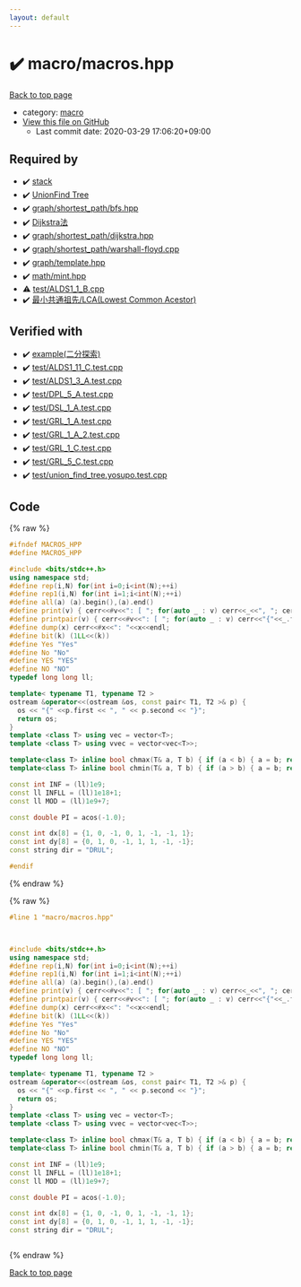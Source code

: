 ```yaml
---
layout: default
---
```


<!-- mathjax config similar to math.stackexchange -->
<script type="text/javascript" async
  src="https://cdnjs.cloudflare.com/ajax/libs/mathjax/2.7.5/MathJax.js?config=TeX-MML-AM_CHTML">
</script>
<script type="text/x-mathjax-config">
  MathJax.Hub.Config({
    TeX: { equationNumbers: { autoNumber: "AMS" }},
    tex2jax: {
      inlineMath: [ ['$','$'] ],
      processEscapes: true
    },
    "HTML-CSS": { matchFontHeight: false },
    displayAlign: "left",
    displayIndent: "2em"
  });
</script>

<script type="text/javascript" src="https://cdnjs.cloudflare.com/ajax/libs/jquery/3.4.1/jquery.min.js"></script>
<script src="https://cdn.jsdelivr.net/npm/jquery-balloon-js@1.1.2/jquery.balloon.min.js" integrity="sha256-ZEYs9VrgAeNuPvs15E39OsyOJaIkXEEt10fzxJ20+2I=" crossorigin="anonymous"></script>
<script type="text/javascript" src="../../assets/js/copy-button.js"></script>
<link rel="stylesheet" href="../../assets/css/copy-button.css" />


# :heavy_check_mark: macro/macros.hpp

<a href="../../index.html">Back to top page</a>

* category: <a href="../../index.html#eb320f0c2b6a25b48ca861a120eea902">macro</a>
* <a href="{{ site.github.repository_url }}/blob/master/macro/macros.hpp">View this file on GitHub</a>
    - Last commit date: 2020-03-29 17:06:20+09:00




## Required by

* :heavy_check_mark: <a href="../data_structure/stack.hpp.html">stack</a>
* :heavy_check_mark: <a href="../data_structure/unionfind.hpp.html">UnionFind Tree</a>
* :heavy_check_mark: <a href="../graph/shortest_path/bfs.hpp.html">graph/shortest_path/bfs.hpp</a>
* :heavy_check_mark: <a href="../graph/shortest_path/dijkstra.cpp.html">Dijkstra法</a>
* :heavy_check_mark: <a href="../graph/shortest_path/dijkstra.hpp.html">graph/shortest_path/dijkstra.hpp</a>
* :heavy_check_mark: <a href="../graph/shortest_path/warshall-floyd.cpp.html">graph/shortest_path/warshall-floyd.cpp</a>
* :heavy_check_mark: <a href="../graph/template.hpp.html">graph/template.hpp</a>
* :heavy_check_mark: <a href="../math/mint.hpp.html">math/mint.hpp</a>
* :warning: <a href="../test/ALDS1_1_B.cpp.html">test/ALDS1_1_B.cpp</a>
* :heavy_check_mark: <a href="../tree/lca.cpp.html">最小共通祖先/LCA(Lowest Common Acestor)</a>


## Verified with

* :heavy_check_mark: <a href="../../verify/example/example.test.cpp.html">example(二分探索)</a>
* :heavy_check_mark: <a href="../../verify/test/ALDS1_11_C.test.cpp.html">test/ALDS1_11_C.test.cpp</a>
* :heavy_check_mark: <a href="../../verify/test/ALDS1_3_A.test.cpp.html">test/ALDS1_3_A.test.cpp</a>
* :heavy_check_mark: <a href="../../verify/test/DPL_5_A.test.cpp.html">test/DPL_5_A.test.cpp</a>
* :heavy_check_mark: <a href="../../verify/test/DSL_1_A.test.cpp.html">test/DSL_1_A.test.cpp</a>
* :heavy_check_mark: <a href="../../verify/test/GRL_1_A.test.cpp.html">test/GRL_1_A.test.cpp</a>
* :heavy_check_mark: <a href="../../verify/test/GRL_1_A_2.test.cpp.html">test/GRL_1_A_2.test.cpp</a>
* :heavy_check_mark: <a href="../../verify/test/GRL_1_C.test.cpp.html">test/GRL_1_C.test.cpp</a>
* :heavy_check_mark: <a href="../../verify/test/GRL_5_C.test.cpp.html">test/GRL_5_C.test.cpp</a>
* :heavy_check_mark: <a href="../../verify/test/union_find_tree.yosupo.test.cpp.html">test/union_find_tree.yosupo.test.cpp</a>


## Code

<a id="unbundled"></a>
{% raw %}
```cpp
#ifndef MACROS_HPP
#define MACROS_HPP

#include <bits/stdc++.h>
using namespace std;
#define rep(i,N) for(int i=0;i<int(N);++i)
#define rep1(i,N) for(int i=1;i<int(N);++i)
#define all(a) (a).begin(),(a).end()
#define print(v) { cerr<<#v<<": [ "; for(auto _ : v) cerr<<_<<", "; cerr<<"]"<<endl; }
#define printpair(v) { cerr<<#v<<": [ "; for(auto _ : v) cerr<<"{"<<_.first<<","<<_.second<<"}"<<", "; cerr<<"]"<<endl; }
#define dump(x) cerr<<#x<<": "<<x<<endl;
#define bit(k) (1LL<<(k))
#define Yes "Yes"
#define No "No"
#define YES "YES"
#define NO "NO"
typedef long long ll;

template< typename T1, typename T2 >
ostream &operator<<(ostream &os, const pair< T1, T2 >& p) {
  os << "{" <<p.first << ", " << p.second << "}";
  return os;
}
template <class T> using vec = vector<T>;
template <class T> using vvec = vector<vec<T>>;

template<class T> inline bool chmax(T& a, T b) { if (a < b) { a = b; return true; } return false; }
template<class T> inline bool chmin(T& a, T b) { if (a > b) { a = b; return true; } return false; }

const int INF = (ll)1e9;
const ll INFLL = (ll)1e18+1;
const ll MOD = (ll)1e9+7;

const double PI = acos(-1.0);

const int dx[8] = {1, 0, -1, 0, 1, -1, -1, 1};
const int dy[8] = {0, 1, 0, -1, 1, 1, -1, -1};
const string dir = "DRUL";

#endif
```
{% endraw %}

<a id="bundled"></a>
{% raw %}
```cpp
#line 1 "macro/macros.hpp"



#include <bits/stdc++.h>
using namespace std;
#define rep(i,N) for(int i=0;i<int(N);++i)
#define rep1(i,N) for(int i=1;i<int(N);++i)
#define all(a) (a).begin(),(a).end()
#define print(v) { cerr<<#v<<": [ "; for(auto _ : v) cerr<<_<<", "; cerr<<"]"<<endl; }
#define printpair(v) { cerr<<#v<<": [ "; for(auto _ : v) cerr<<"{"<<_.first<<","<<_.second<<"}"<<", "; cerr<<"]"<<endl; }
#define dump(x) cerr<<#x<<": "<<x<<endl;
#define bit(k) (1LL<<(k))
#define Yes "Yes"
#define No "No"
#define YES "YES"
#define NO "NO"
typedef long long ll;

template< typename T1, typename T2 >
ostream &operator<<(ostream &os, const pair< T1, T2 >& p) {
  os << "{" <<p.first << ", " << p.second << "}";
  return os;
}
template <class T> using vec = vector<T>;
template <class T> using vvec = vector<vec<T>>;

template<class T> inline bool chmax(T& a, T b) { if (a < b) { a = b; return true; } return false; }
template<class T> inline bool chmin(T& a, T b) { if (a > b) { a = b; return true; } return false; }

const int INF = (ll)1e9;
const ll INFLL = (ll)1e18+1;
const ll MOD = (ll)1e9+7;

const double PI = acos(-1.0);

const int dx[8] = {1, 0, -1, 0, 1, -1, -1, 1};
const int dy[8] = {0, 1, 0, -1, 1, 1, -1, -1};
const string dir = "DRUL";



```
{% endraw %}

<a href="../../index.html">Back to top page</a>

